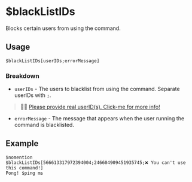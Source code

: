 # $blackListIDs
Blocks certain users from using the command.

## Usage
```
$blackListIDs[userIDs;errorMessage]
```

### Breakdown
- `userIDs` - The users to blacklist from using the command. Separate userIDs with `;`.
> 🧙‍♂️ [Please provide real userID(s). Click-me for more info!](https://support.discord.com/hc/en-us/articles/206346498-Where-can-I-find-my-User-Server-Message-ID-)
- `errorMessage` - The message that appears when the user running the command is blacklisted.

## Example
```
$nomention
$blackListIDs[566613317972394004;246604909451935745;❌ You can't use this command!]
Pong! $ping ms
```

